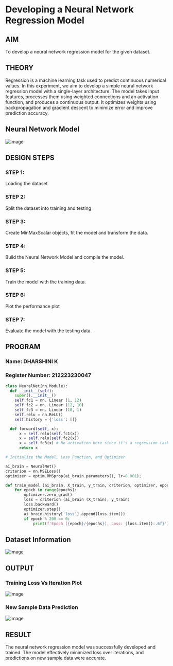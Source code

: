 # Developing a Neural Network Regression Model

## AIM

To develop a neural network regression model for the given dataset.

## THEORY

Regression is a machine learning task used to predict continuous numerical values. In this experiment, we aim to develop a simple neural network regression model with a single-layer architecture. The model takes input features, processes them using weighted connections and an activation function, and produces a continuous output. It optimizes weights using backpropagation and gradient descent to minimize error and improve prediction accuracy.

## Neural Network Model

![image](https://github.com/user-attachments/assets/43ae2420-4d26-4d34-b540-24f182234480)

## DESIGN STEPS

### STEP 1:

Loading the dataset

### STEP 2:

Split the dataset into training and testing

### STEP 3:

Create MinMaxScalar objects, fit the model and transform the data.

### STEP 4:

Build the Neural Network Model and compile the model.

### STEP 5:

Train the model with the training data.

### STEP 6:

Plot the performance plot

### STEP 7:

Evaluate the model with the testing data.

## PROGRAM

### Name: DHARSHINI K
### Register Number: 212223230047
```python
class NeuralNet(nn.Module):
  def __init__(self):
    super().__init__()
    self.fc1 = nn. Linear (1, 12)
    self.fc2 = nn. Linear (12, 10)
    self.fc3 = nn. Linear (10, 1)
    self.relu = nn.ReLU()
    self.history = {'loss': []}

  def forward(self, x):
      x = self.relu(self.fc1(x))
      x = self.relu(self.fc2(x))
      x = self.fc3(x) # No activation here since it's a regression task
      return x

# Initialize the Model, Loss Function, and Optimizer

ai_brain = NeuralNet()
criterion = nn.MSELoss()
optimizer = optim.RMSprop(ai_brain.parameters(), lr=0.001);

def train_model (ai_brain, X_train, y_train, criterion, optimizer, epochs=2000):
    for epoch in range(epochs):
        optimizer.zero_grad()
        loss = criterion (ai_brain (X_train), y_train)
        loss.backward()
        optimizer.step()
        ai_brain.history['loss'].append(loss.item())
        if epoch % 200 == 0:
            print(f'Epoch [{epoch}/{epochs}], Loss: {loss.item():.6f}')
```

## Dataset Information

![image](https://github.com/user-attachments/assets/5b96479e-e1eb-4625-85d0-e01a79feec68)

## OUTPUT

### Training Loss Vs Iteration Plot

![image](https://github.com/user-attachments/assets/12246b60-e8ca-45c6-bc55-ba5d8a209a82)

### New Sample Data Prediction

![image](https://github.com/user-attachments/assets/6dcb6a3c-ed35-4edc-b578-2759c1428b37)

## RESULT

The neural network regression model was successfully developed and trained. The model effectively minimized loss over iterations, and predictions on new sample data were accurate.
